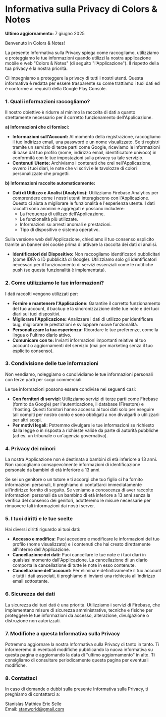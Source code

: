 # **Informativa sulla Privacy di Colors & Notes**

**Ultimo aggiornamento:** 7 giugno 2025

Benvenuto in Colors & Notes\!

La presente Informativa sulla Privacy spiega come raccogliamo, utilizziamo e proteggiamo le tue informazioni quando utilizzi la nostra applicazione mobile e web "Colors & Notes" (di seguito "l'Applicazione"). Il rispetto della tua privacy è la nostra priorità.

Ci impegniamo a proteggere la privacy di tutti i nostri utenti. Questa informativa è redatta per essere trasparente su come trattiamo i tuoi dati ed è conforme ai requisiti della Google Play Console.

### **1\. Quali informazioni raccogliamo?**

Il nostro obiettivo è ridurre al minimo la raccolta di dati a quanto strettamente necessario per il corretto funzionamento dell'Applicazione.

**a) Informazioni che ci fornisci:**

* **Informazioni sull'Account:** Al momento della registrazione, raccogliamo il tuo indirizzo email, una password e un nome visualizzato. Se ti registri tramite un servizio di terze parti come Google, riceviamo le informazioni di base dal tuo profilo (nome, indirizzo email, identificatore univoco) in conformità con le tue impostazioni sulla privacy su tale servizio.
* **Contenuti Utente:** Archiviamo i contenuti che crei nell'Applicazione, ovvero i tuoi diari, le note che vi scrivi e le tavolozze di colori personalizzate che progetti.

**b) Informazioni raccolte automaticamente:**

* **Dati di Utilizzo e Analisi (Analytics):** Utilizziamo Firebase Analytics per comprendere come i nostri utenti interagiscono con l'Applicazione. Questo ci aiuta a migliorare le funzionalità e l'esperienza utente. I dati raccolti sono anonimi e aggregati e possono includere:
    * La frequenza di utilizzo dell'Applicazione.
    * Le funzionalità più utilizzate.
    * Informazioni su arresti anomali e prestazioni.
    * Tipo di dispositivo e sistema operativo.

Sulla versione web dell'Applicazione, chiediamo il tuo consenso esplicito tramite un banner dei cookie prima di attivare la raccolta dei dati di analisi.

* **Identificatori del Dispositivo:** Non raccogliamo identificatori pubblicitari (come IDFA o ID pubblicità di Google). Utilizziamo solo gli identificatori necessari per il funzionamento di servizi essenziali come le notifiche push (se questa funzionalità è implementata).

### **2\. Come utilizziamo le tue informazioni?**

I dati raccolti vengono utilizzati per:

* **Fornire e mantenere l'Applicazione:** Garantire il corretto funzionamento del tuo account, il backup e la sincronizzazione delle tue note e dei tuoi diari sui tuoi dispositivi.
* **Migliorare l'Applicazione:** Analizzare i dati di utilizzo per identificare bug, migliorare le prestazioni e sviluppare nuove funzionalità.
* **Personalizzare la tua esperienza:** Ricordare le tue preferenze, come la lingua o l'ultimo diario attivo.
* **Comunicare con te:** Inviarti informazioni importanti relative al tuo account o aggiornamenti del servizio (mai per marketing senza il tuo esplicito consenso).

### **3\. Condivisione delle tue informazioni**

Non vendiamo, noleggiamo o condividiamo le tue informazioni personali con terze parti per scopi commerciali.

Le tue informazioni possono essere condivise nei seguenti casi:

* **Con fornitori di servizi:** Utilizziamo servizi di terze parti come Firebase (fornito da Google) per l'autenticazione, il database (Firestore) e l'hosting. Questi fornitori hanno accesso ai tuoi dati solo per eseguire tali compiti per nostro conto e sono obbligati a non divulgarli o utilizzarli per altri scopi.
* **Per motivi legali:** Potremmo divulgare le tue informazioni se richiesto dalla legge o in risposta a richieste valide da parte di autorità pubbliche (ad es. un tribunale o un'agenzia governativa).

### **4\. Privacy dei minori**

La nostra Applicazione non è destinata a bambini di età inferiore a 13 anni. Non raccogliamo consapevolmente informazioni di identificazione personale da bambini di età inferiore a 13 anni.

Se sei un genitore o un tutore e ti accorgi che tuo figlio ci ha fornito informazioni personali, ti preghiamo di contattarci immediatamente all'indirizzo fornito di seguito. Se veniamo a conoscenza di aver raccolto informazioni personali da un bambino di età inferiore a 13 anni senza la verifica del consenso dei genitori, adotteremo le misure necessarie per rimuovere tali informazioni dai nostri server.

### **5\. I tuoi diritti e le tue scelte**

Hai diversi diritti riguardo ai tuoi dati:

* **Accesso e modifica:** Puoi accedere e modificare le informazioni del tuo profilo (nome visualizzato) e i contenuti che hai creato direttamente all'interno dell'Applicazione.
* **Cancellazione dei dati:** Puoi cancellare le tue note e i tuoi diari in qualsiasi momento dall'Applicazione. La cancellazione di un diario comporta la cancellazione di tutte le note in esso contenute.
* **Cancellazione dell'account:** Per eliminare definitivamente il tuo account e tutti i dati associati, ti preghiamo di inviarci una richiesta all'indirizzo email sottostante.

### **6\. Sicurezza dei dati**

La sicurezza dei tuoi dati è una priorità. Utilizziamo i servizi di Firebase, che implementano misure di sicurezza amministrative, tecniche e fisiche per proteggere le tue informazioni da accesso, alterazione, divulgazione o distruzione non autorizzati.

### **7\. Modifiche a questa Informativa sulla Privacy**

Potremmo aggiornare la nostra Informativa sulla Privacy di tanto in tanto. Ti informeremo di eventuali modifiche pubblicando la nuova informativa su questa pagina e aggiornando la data di "ultimo aggiornamento" in alto. Ti consigliamo di consultare periodicamente questa pagina per eventuali modifiche.

### **8\. Contattaci**

In caso di domande o dubbi sulla presente Informativa sulla Privacy, ti preghiamo di contattarci a:

Stanislas Mathieu Eric Selle  
Email: stanworld@gmail.com